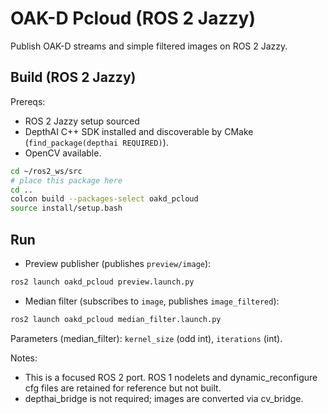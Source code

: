 # OAK-D Pcloud (ROS 2 Jazzy)
Publish OAK-D streams and simple filtered images on ROS 2 Jazzy.

## Build (ROS 2 Jazzy)

Prereqs:
- ROS 2 Jazzy setup sourced
- DepthAI C++ SDK installed and discoverable by CMake (`find_package(depthai REQUIRED)`).
- OpenCV available.

```bash
cd ~/ros2_ws/src
# place this package here
cd ..
colcon build --packages-select oakd_pcloud
source install/setup.bash
```

## Run

- Preview publisher (publishes `preview/image`):
```bash
ros2 launch oakd_pcloud preview.launch.py
```

- Median filter (subscribes to `image`, publishes `image_filtered`):
```bash
ros2 launch oakd_pcloud median_filter.launch.py
```

Parameters (median_filter): `kernel_size` (odd int), `iterations` (int).

Notes:
- This is a focused ROS 2 port. ROS 1 nodelets and dynamic_reconfigure cfg files are retained for reference but not built.
- depthai_bridge is not required; images are converted via cv_bridge.
